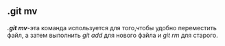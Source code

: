 ## .git mv
***.git mv***-эта команда используется для того,чтобы удобно переместить файл, а затем выполнить *git add* для нового файла и *git rm* для старого.